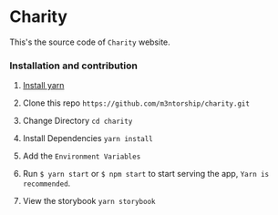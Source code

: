 # Charity

This's the source code of `Charity` website.

### Installation and contribution

1. [Install yarn](https://classic.yarnpkg.com/en/docs/install)

2. Clone this repo `https://github.com/m3ntorship/charity.git`

3. Change Directory `cd charity`

4. Install Dependencies `yarn install`

5. Add the `Environment Variables`

6. Run `$ yarn start` or `$ npm start` to start serving the app, `Yarn is recommended`.

7. View the storybook `yarn storybook`
